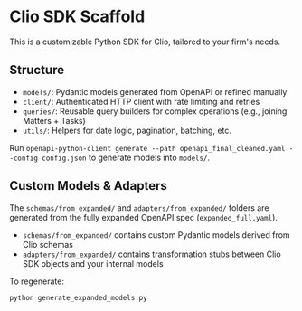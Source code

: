 # Clio SDK Scaffold

This is a customizable Python SDK for Clio, tailored to your firm's needs.

## Structure

- `models/`: Pydantic models generated from OpenAPI or refined manually
- `client/`: Authenticated HTTP client with rate limiting and retries
- `queries/`: Reusable query builders for complex operations (e.g., joining Matters + Tasks)
- `utils/`: Helpers for date logic, pagination, batching, etc.

Run `openapi-python-client generate --path openapi_final_cleaned.yaml --config config.json` to generate models into `models/`.

## Custom Models & Adapters

The `schemas/from_expanded/` and `adapters/from_expanded/` folders are generated from the fully expanded OpenAPI spec (`expanded_full.yaml`).

- `schemas/from_expanded/` contains custom Pydantic models derived from Clio schemas
- `adapters/from_expanded/` contains transformation stubs between Clio SDK objects and your internal models

To regenerate:

```bash
python generate_expanded_models.py
